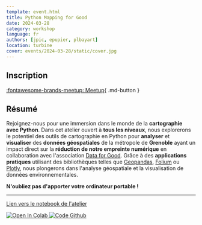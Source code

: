```yaml
---
template: event.html
title: Python Mapping for Good
date: 2024-03-28
category: workshop
language: fr
authors: [jpic, epupier, plbayart]
location: turbine
cover: events/2024-03-28/static/cover.jpg
---
```


## Inscription

[:fontawesome-brands-meetup: Meetup](https://www.meetup.com/fr-FR/groupe-dutilisateurs-python-grenoble/events/299598142/){ .md-button }

## Résumé

Rejoignez-nous pour une immersion dans le monde de la **cartographie avec Python**. Dans cet atelier ouvert à **tous les niveaux**, nous explorerons le potentiel des outils de cartographie en Python pour **analyser** et **visualiser** des **données géospatiales** de la métropole de **Grenoble** ayant un impact direct sur la **réduction de notre empreinte numérique** en collaboration avec l'association [Data for Good](https://dataforgood.fr/). Grâce à des **applications pratiques** utilisant des bibliothèques telles que [Geopandas](https://geopandas.org/en/stable/), [Folium](https://python-visualization.github.io/folium/latest/) ou [Plotly](https://plotly.com/python/getting-started/), nous plongerons dans l'analyse géospatiale et la visualisation de données environnementales.

**N'oubliez pas d'apporter votre ordinateur portable !**

___

<a href="https://meetup-python-grenoble.github.io/cartographie/lab/index.html" target="_blank">Lien vers le notebook de l'atelier</a>

<a href="https://colab.research.google.com/github/meetup-python-grenoble/cartographie/blob/main/content/Atelier_cartographie.ipynb">
  <img src="https://colab.research.google.com/assets/colab-badge.svg" alt="Open In Colab"/>
</a>

<a href="https://github.com/meetup-python-grenoble/cartographie">
  <img src="https://img.shields.io/badge/github-%23121011.svg?style=for-the-badge&logo=github&logoColor=white" alt="Code Github"/>
</a>
